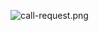 ![call-request.png](https://github.com/WalletConnect/walletconnect-docs/blob/master/.gitbook/assets/call-request.png?raw=true)